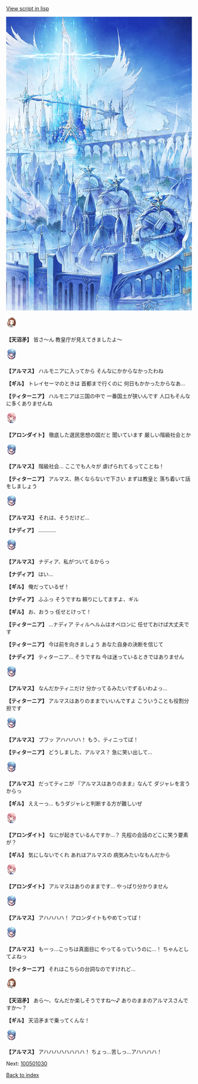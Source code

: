 [View script in lisp](../scripts/100501020.txt)

![angel_world.png](../images/backgrounds/angel_world.png)

<img src="../images/units/3300411.png" alt="3300411.png" height="34"/>

**【天沼矛】**
皆さ～ん
教皇庁が見えてきましたよ～

<img src="../images/units/3103811.png" alt="3103811.png" height="34"/>

**【アルマス】**
ハルモニアに入ってから
そんなにかからなかったわね

**【ギル】**
トレイセーマのときは
首都まで行くのに
何日もかかったからなあ…

**【ティターニア】**
ハルモニアは三国の中で
一番国土が狭いんです
人口もそんなに多くありませんね

<img src="../images/units/3100711.png" alt="3100711.png" height="34"/>

**【アロンダイト】**
徹底した選民思想の国だと
聞いています
厳しい階級社会とか

<img src="../images/units/3103811.png" alt="3103811.png" height="34"/>

**【アルマス】**
階級社会…
ここでも人々が
虐げられてるってことね！

**【ティターニア】**
アルマス、熱くならないで下さい
まずは教皇と
落ち着いて話をしましょう

<img src="../images/units/3103811.png" alt="3103811.png" height="34"/>

**【アルマス】**
それは、そうだけど…

**【ナディア】**
…………

<img src="../images/units/3103811.png" alt="3103811.png" height="34"/>

**【アルマス】**
ナディア、私がついてるからっ

**【ナディア】**
はい…

**【ギル】**
俺だっているぜ！

**【ナディア】**
ふふっ
そうですね
頼りにしてますよ、ギル

**【ギル】**
お、おうっ
任せとけって！

**【ティターニア】**
…ナディア
ティルヘルムはオベロンに
任せておけば大丈夫です

**【ティターニア】**
今は前を向きましょう
あなた自身の決断を信じて

**【ナディア】**
ティターニア…
そうですね
今は迷っているときではありません

<img src="../images/units/3103811.png" alt="3103811.png" height="34"/>

**【アルマス】**
なんだかティニだけ
分かってるみたいでずるいわよっ…

**【ティターニア】**
アルマスはありのままでいいんですよ
こういうことも役割分担です

<img src="../images/units/3103811.png" alt="3103811.png" height="34"/>

**【アルマス】**
プフッ
アハハハハ！
もう、ティニってば！

**【ティターニア】**
どうしました、アルマス？
急に笑い出して…

<img src="../images/units/3103811.png" alt="3103811.png" height="34"/>

**【アルマス】**
だってティニが
『アルマスはありのまま』なんて
ダジャレを言うからっ

**【ギル】**
ええーっ…
もうダジャレと判断する方が難しいぜ

<img src="../images/units/3100711.png" alt="3100711.png" height="34"/>

**【アロンダイト】**
なにが起きているんですか…？
先程の会話のどこに笑う要素が？

**【ギル】**
気にしないでくれ
あれはアルマスの
病気みたいなもんだから

<img src="../images/units/3100711.png" alt="3100711.png" height="34"/>

**【アロンダイト】**
アルマスはありのままです…
やっぱり分かりません

<img src="../images/units/3103811.png" alt="3103811.png" height="34"/>

**【アルマス】**
アハハハハ！
アロンダイトもやめてってば！

<img src="../images/units/3103811.png" alt="3103811.png" height="34"/>

**【アルマス】**
もーっ…こっちは真面目に
やってるっていうのに…！
ちゃんとしてよねっ

**【ティターニア】**
それはこちらの台詞なのですけれど…

<img src="../images/units/3300411.png" alt="3300411.png" height="34"/>

**【天沼矛】**
あら～、なんだか楽しそうですね～♪
ありのままのアルマスさんですか～？

**【ギル】**
天沼矛まで乗ってくんな！

<img src="../images/units/3103811.png" alt="3103811.png" height="34"/>

**【アルマス】**
アハハハハハハハハ！
ちょっ…苦しっ…アハハハハ！

Next: [100501030](100501030.md)

[Back to index](index.md)
